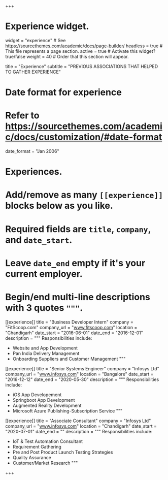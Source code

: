 +++
# Experience widget.
widget = "experience"  # See https://sourcethemes.com/academic/docs/page-builder/
headless = true  # This file represents a page section.
active = true  # Activate this widget? true/false
weight = 40  # Order that this section will appear.

title = "Experience"
subtitle = "PREVIOUS ASSOCIATIONS THAT HELPED TO GATHER EXPERIENCE"

# Date format for experience
#   Refer to https://sourcethemes.com/academic/docs/customization/#date-format
date_format = "Jan 2006"

# Experiences.
#   Add/remove as many `[[experience]]` blocks below as you like.
#   Required fields are `title`, `company`, and `date_start`.
#   Leave `date_end` empty if it's your current employer.
#   Begin/end multi-line descriptions with 3 quotes `"""`.
[[experience]]
  title = "Business Developer Intern"
  company = "FitScoop.com"
  company_url = "www.fitscoop.com"
  location = "Chandigarh"
  date_start = "2016-06-01"
  date_end = "2016-12-01"
  description = """
  Responsibilities include:
  
  * Website and App Development 
  * Pan India Delivery Management 
  * Onboarding Suppliers and Customer Management
  """

[[experience]]
  title = "Senior Systems Engineer"
  company = "Infosys Ltd"
  company_url = "www.infosys.com"
  location = "Bangalore"
  date_start = "2016-12-12"
  date_end = "2020-05-30"
  description = """ 
  Responsibilities include:
  
  * iOS App Developement 
  * Springboot App Development
  * Augmented Reality Development 
  * Microsoft Azure Publishing-Subscription Service 
  """

   [[experience]]
  title = "Associate Consultant"
  company = "Infosys Ltd"
  company_url = "www.infosys.com"
  location = "Chandigarh"
  date_start = "2020-07-01"
  date_end = ""
  description = """ 
  Responsibilities include:
  
  * IoT & Test Automation Consultant
  * Requirement Gathering
  * Pre and Post Product Launch Testing Strategies
  * Quality Assurance
  * Customer/Market Research
  """  


+++
